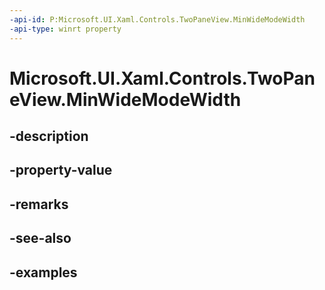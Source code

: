 ```yaml
---
-api-id: P:Microsoft.UI.Xaml.Controls.TwoPaneView.MinWideModeWidth
-api-type: winrt property
---
```


<!-- Property syntax.
public double MinWideModeWidth { get;  set; }
-->

# Microsoft.UI.Xaml.Controls.TwoPaneView.MinWideModeWidth

## -description

## -property-value

## -remarks

## -see-also

## -examples

